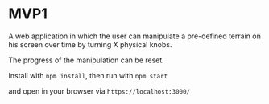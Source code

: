 # MVP1

A web application in which the user can manipulate a pre-defined terrain on his screen over time by turning X physical knobs.

The progress of the manipulation can be reset.

Install with `npm install`, then run with `npm start`
  
and open in your browser via `https://localhost:3000/`
